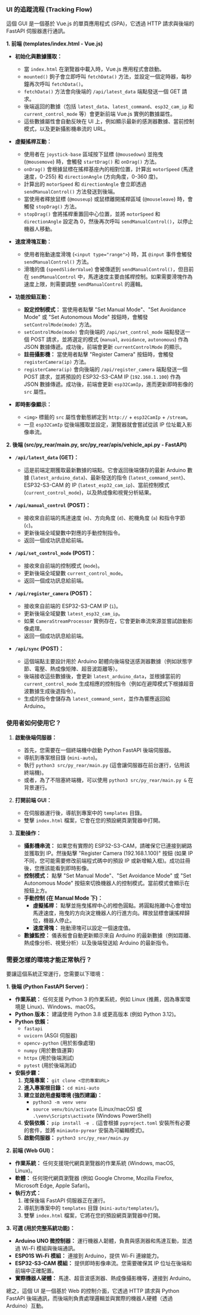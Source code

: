 ### UI 的追蹤流程 (Tracking Flow)

這個 GUI 是一個基於 Vue.js 的單頁應用程式 (SPA)，它透過 HTTP 請求與後端的 FastAPI 伺服器進行通訊。

**1. 前端 (templates/index.html - Vue.js)**

*   **初始化與數據獲取：**
    *   當 `index.html` 在瀏覽器中載入時，Vue.js 應用程式會啟動。
    *   `mounted()` 鉤子會立即呼叫 `fetchData()` 方法，並設定一個定時器，每秒鐘再次呼叫 `fetchData()`。
    *   `fetchData()` 方法會向後端的 `/api/latest_data` 端點發送一個 GET 請求。
    *   後端返回的數據（包括 `latest_data`、`latest_command`、`esp32_cam_ip` 和 `current_control_mode` 等）會更新前端 Vue.js 實例的數據屬性。
    *   這些數據屬性會自動反映在 UI 上，例如顯示最新的感測器數據、當前控制模式，以及更新攝影機串流的 URL。

*   **虛擬搖桿互動：**
    *   使用者在 `joystick-base` 區域按下鼠標 (`@mousedown`) 並拖曳 (`@mousemove`) 時，會觸發 `startDrag()` 和 `onDrag()` 方法。
    *   `onDrag()` 會根據鼠標在搖桿基座內的相對位置，計算出 `motorSpeed` (馬達速度，0-255) 和 `directionAngle` (方向角度，0-360 度)。
    *   計算出的 `motorSpeed` 和 `directionAngle` 會立即透過 `sendManualControl()` 方法發送到後端。
    *   當使用者釋放鼠標 (`@mouseup`) 或鼠標離開搖桿區域 (`@mouseleave`) 時，會觸發 `stopDrag()` 方法。
    *   `stopDrag()` 會將搖桿重置回中心位置，並將 `motorSpeed` 和 `directionAngle` 設定為 0，然後再次呼叫 `sendManualControl()`，以停止機器人移動。

*   **速度滑塊互動：**
    *   使用者拖動速度滑塊 (`<input type="range">`) 時，其 `@input` 事件會觸發 `sendManualControl()` 方法。
    *   滑塊的值 (`speedSliderValue`) 會被傳遞到 `sendManualControl()`，但目前在 `sendManualControl` 中，馬達速度主要由搖桿控制。如果需要滑塊作為速度上限，則需要調整 `sendManualControl` 的邏輯。

*   **功能按鈕互動：**
    *   **設定控制模式：** 當使用者點擊 "Set Manual Mode"、"Set Avoidance Mode" 或 "Set Autonomous Mode" 按鈕時，會觸發 `setControlMode(mode)` 方法。
    *   `setControlMode(mode)` 會向後端的 `/api/set_control_mode` 端點發送一個 POST 請求，並將選定的模式 (`manual`, `avoidance`, `autonomous`) 作為 JSON 數據傳遞。成功後，前端會更新 `currentControlMode` 的顯示。
    *   **註冊攝影機：** 當使用者點擊 "Register Camera" 按鈕時，會觸發 `registerCamera(ip)` 方法。
    *   `registerCamera(ip)` 會向後端的 `/api/register_camera` 端點發送一個 POST 請求，並將預設的 ESP32-S3-CAM IP (`192.168.1.100`) 作為 JSON 數據傳遞。成功後，前端會更新 `esp32CamIp`，進而更新即時影像的 `src` 屬性。

*   **即時影像顯示：**
    *   `<img>` 標籤的 `src` 屬性會動態綁定到 `http://` + `esp32CamIp` + `/stream`。
    *   一旦 `esp32CamIp` 從後端獲取並設定，瀏覽器就會嘗試從該 IP 位址載入影像串流。

**2. 後端 (src/py_rear/main.py, src/py_rear/apis/vehicle_api.py - FastAPI)**

*   **`/api/latest_data` (GET)：**
    *   這是前端定期獲取最新數據的端點。它會返回後端儲存的最新 Arduino 數據 (`latest_arduino_data`)、最新發送的指令 (`latest_command_sent`)、ESP32-S3-CAM 的 IP (`latest_esp32_cam_ip`)、當前控制模式 (`current_control_mode`)，以及熱成像和視覺分析結果。

*   **`/api/manual_control` (POST)：**
    *   接收來自前端的馬達速度 (`m`)、方向角度 (`d`)、舵機角度 (`a`) 和指令字節 (`c`)。
    *   更新後端全域變數中對應的手動控制指令。
    *   返回一個成功訊息給前端。

*   **`/api/set_control_mode` (POST)：**
    *   接收來自前端的控制模式 (`mode`)。
    *   更新後端全域變數 `current_control_mode`。
    *   返回一個成功訊息給前端。

*   **`/api/register_camera` (POST)：**
    *   接收來自前端的 ESP32-S3-CAM IP (`i`)。
    *   更新後端全域變數 `latest_esp32_cam_ip`。
    *   如果 `CameraStreamProcessor` 實例存在，它會更新串流來源並嘗試啟動影像處理。
    *   返回一個成功訊息給前端。

*   **`/api/sync` (POST)：**
    *   這個端點主要設計用於 Arduino 韌體向後端發送感測器數據（例如狀態字節、電壓、熱成像矩陣、超音波距離等）。
    *   後端接收這些數據後，會更新 `latest_arduino_data`，並根據當前的 `current_control_mode` 生成相應的控制指令（例如在避障模式下根據超音波數據生成後退指令）。
    *   生成的指令會儲存為 `latest_command_sent`，並作為響應返回給 Arduino。

### 使用者如何使用它？

1.  **啟動後端伺服器：**
    *   首先，您需要在一個終端機中啟動 Python FastAPI 後端伺服器。
    *   導航到專案根目錄 (`mini-auto`)。
    *   執行 `python3 src/py_rear/main.py` (這會讓伺服器在前台運行，佔用該終端機)。
    *   或者，為了不阻塞終端機，可以使用 `python3 src/py_rear/main.py &` 在背景運行。

2.  **打開前端 GUI：**
    *   在伺服器運行後，導航到專案中的 `templates` 目錄。
    *   雙擊 `index.html` 檔案，它會在您的預設網頁瀏覽器中打開。

3.  **互動操作：**
    *   **攝影機串流：** 如果您有實際的 ESP32-S3-CAM，請確保它已連接到網路並獲取到 IP。然後點擊 "Register Camera (192.168.1.100)" 按鈕 (如果 IP 不同，您可能需要修改前端程式碼中的預設 IP 或新增輸入框)。成功註冊後，您應該能看到即時影像。
    *   **控制模式：** 點擊 "Set Manual Mode"、"Set Avoidance Mode" 或 "Set Autonomous Mode" 按鈕來切換機器人的控制模式。當前模式會顯示在按鈕上方。
    *   **手動控制 (在 Manual Mode 下)：**
        *   **虛擬搖桿：** 點擊並拖曳搖桿中心的橙色圓點。將圓點拖離中心會增加馬達速度，拖曳的方向決定機器人的行進方向。釋放鼠標會讓搖桿歸位，機器人停止。
        *   **速度滑塊：** 拖動滑塊可以設定一個速度值。
    *   **數據監控：** 儀表板會自動更新顯示來自 Arduino 的最新數據（例如距離、熱成像分析、視覺分析）以及後端發送給 Arduino 的最新指令。

### 需要怎樣的環境才能正常執行？

要讓這個系統正常運行，您需要以下環境：

**1. 後端 (Python FastAPI Server)：**

*   **作業系統：** 任何支援 Python 3 的作業系統，例如 Linux (推薦，因為專案環境是 Linux)、Windows、macOS。
*   **Python 版本：** 建議使用 Python 3.8 或更高版本 (例如 Python 3.12)。
*   **Python 依賴：**
    *   `fastapi`
    *   `uvicorn` (ASGI 伺服器)
    *   `opencv-python` (用於影像處理)
    *   `numpy` (用於數值運算)
    *   `httpx` (用於後端測試)
    *   `pytest` (用於後端測試)
*   **安裝步驟：**
    1.  **克隆專案：** `git clone <您的專案URL>`
    2.  **進入專案根目錄：** `cd mini-auto`
    3.  **建立並啟用虛擬環境 (強烈建議)：**
        *   `python3 -m venv venv`
        *   `source venv/bin/activate` (Linux/macOS) 或 `.\venv\Scripts\activate` (Windows PowerShell)
    4.  **安裝依賴：** `pip install -e .` (這會根據 `pyproject.toml` 安裝所有必要的套件，並將 `miniauto-pyrear` 安裝為可編輯模式)。
    5.  **啟動伺服器：** `python3 src/py_rear/main.py`

**2. 前端 (Web GUI)：**

*   **作業系統：** 任何支援現代網頁瀏覽器的作業系統 (Windows, macOS, Linux)。
*   **軟體：** 任何現代網頁瀏覽器 (例如 Google Chrome, Mozilla Firefox, Microsoft Edge, Apple Safari)。
*   **執行方式：**
    1.  確保後端 FastAPI 伺服器正在運行。
    2.  導航到專案中的 `templates` 目錄 (`mini-auto/templates/`)。
    3.  雙擊 `index.html` 檔案，它將在您的預設網頁瀏覽器中打開。

**3. 可選 (用於完整系統功能)：**

*   **Arduino UNO 微控制器：** 運行機器人韌體，負責與感測器和馬達互動，並透過 Wi-Fi 模組與後端通訊。
*   **ESP01S Wi-Fi 模組：** 連接到 Arduino，提供 Wi-Fi 連線能力。
*   **ESP32-S3-CAM 模組：** 提供即時影像串流。您需要確保其 IP 位址在後端和前端中正確配置。
*   **實際機器人硬體：** 馬達、超音波感測器、熱成像攝影機等，連接到 Arduino。

總之，這個 UI 是一個基於 Web 的控制介面，它透過 HTTP 請求與 Python FastAPI 後端通訊，而後端則負責處理邏輯並與實際的機器人硬體（透過 Arduino）互動。